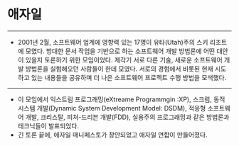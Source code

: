 # 애자일
***
- 2001년 2월, 소프트웨어 업계에 영향력 있는 17명이 유타(Utah)주의 스키 리조트에 모였다. 
방대한 문서 작업을 기반으로 하는 소프트웨어 개발 방법론에 어떤 대안이 있을지 토론하기 위한 모임이었다.
제각기 서로 다른 기술, 새로운 소프트웨어 개발 방법론을 실험해오던 사람들이 한데 모였다.
서로의 경험에서 비롯된 현재 시도하고 있는 내용들을 공유하며 더 나은 소프트웨어 프로젝트 수행 방법을 모색했다.
***
- 이 모임에서 익스트림 프로그래밍(eXtreame Programmgin :XP), 스크럼, 동적 시스템 개발(Dynamic System Development Model: DSDM),
적응형 소프트웨어 개발, 크리스탈, 피처-드리븐 개발(FDD), 실용주의 프로그래밍과 같은 방법론과 테크닉들이 발표되었다.
- 긴 토론 끝에, 애자일 매니페스토가 창안되었고 애자일 연합이 만들어졌다.


